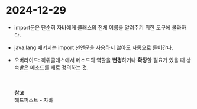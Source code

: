 # 2024-12-29

- import문은 단순히 자바에게 클래스의 전체 이름을 알려주기 위한 도구에 불과하다.
- java.lang 패키지는 import 선언문을 사용하지 않아도 자동으로 들어간다.
- 오버라이드: 하위클래스에서 메소드의 역할을 **변경**하거나 **확장**할 필요가 있을 때 상속받은 메소드를 새로 정의하는 것.

  <br><br>
  **참고**<br>
  헤드퍼스트 - 자바
